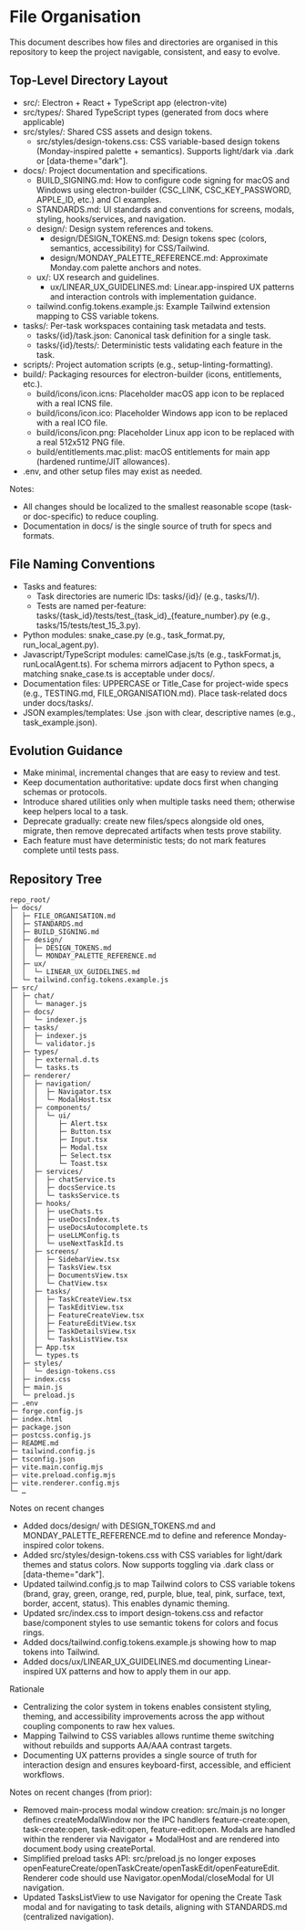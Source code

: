 # File Organisation

This document describes how files and directories are organised in this repository to keep the project navigable, consistent, and easy to evolve.

## Top-Level Directory Layout
- src/: Electron + React + TypeScript app (electron-vite)
- src/types/: Shared TypeScript types (generated from docs where applicable)
- src/styles/: Shared CSS assets and design tokens.
  - src/styles/design-tokens.css: CSS variable-based design tokens (Monday-inspired palette + semantics). Supports light/dark via .dark or [data-theme="dark"].
- docs/: Project documentation and specifications.
  - BUILD_SIGNING.md: How to configure code signing for macOS and Windows using electron-builder (CSC_LINK, CSC_KEY_PASSWORD, APPLE_ID, etc.) and CI examples.
  - STANDARDS.md: UI standards and conventions for screens, modals, styling, hooks/services, and navigation.
  - design/: Design system references and tokens.
    - design/DESIGN_TOKENS.md: Design tokens spec (colors, semantics, accessibility) for CSS/Tailwind.
    - design/MONDAY_PALETTE_REFERENCE.md: Approximate Monday.com palette anchors and notes.
  - ux/: UX research and guidelines.
    - ux/LINEAR_UX_GUIDELINES.md: Linear.app-inspired UX patterns and interaction controls with implementation guidance.
  - tailwind.config.tokens.example.js: Example Tailwind extension mapping to CSS variable tokens.
- tasks/: Per-task workspaces containing task metadata and tests.
  - tasks/{id}/task.json: Canonical task definition for a single task.
  - tasks/{id}/tests/: Deterministic tests validating each feature in the task.
- scripts/: Project automation scripts (e.g., setup-linting-formatting).
- build/: Packaging resources for electron-builder (icons, entitlements, etc.).
  - build/icons/icon.icns: Placeholder macOS app icon to be replaced with a real ICNS file.
  - build/icons/icon.ico: Placeholder Windows app icon to be replaced with a real ICO file.
  - build/icons/icon.png: Placeholder Linux app icon to be replaced with a real 512x512 PNG file.
  - build/entitlements.mac.plist: macOS entitlements for main app (hardened runtime/JIT allowances).
- .env, and other setup files may exist as needed.

Notes:
- All changes should be localized to the smallest reasonable scope (task- or doc-specific) to reduce coupling.
- Documentation in docs/ is the single source of truth for specs and formats.

## File Naming Conventions
- Tasks and features:
  - Task directories are numeric IDs: tasks/{id}/ (e.g., tasks/1/).
  - Tests are named per-feature: tasks/{task_id}/tests/test_{task_id}_{feature_number}.py (e.g., tasks/15/tests/test_15_3.py).
- Python modules: snake_case.py (e.g., task_format.py, run_local_agent.py).
- Javascript/TypeScript modules: camelCase.js/ts (e.g., taskFormat.js, runLocalAgent.ts). For schema mirrors adjacent to Python specs, a matching snake_case.ts is acceptable under docs/.
- Documentation files: UPPERCASE or Title_Case for project-wide specs (e.g., TESTING.md, FILE_ORGANISATION.md). Place task-related docs under docs/tasks/.
- JSON examples/templates: Use .json with clear, descriptive names (e.g., task_example.json).

## Evolution Guidance
- Make minimal, incremental changes that are easy to review and test.
- Keep documentation authoritative: update docs first when changing schemas or protocols.
- Introduce shared utilities only when multiple tasks need them; otherwise keep helpers local to a task.
- Deprecate gradually: create new files/specs alongside old ones, migrate, then remove deprecated artifacts when tests prove stability.
- Each feature must have deterministic tests; do not mark features complete until tests pass.

## Repository Tree
```
repo_root/
├─ docs/
│  ├─ FILE_ORGANISATION.md
│  ├─ STANDARDS.md
│  ├─ BUILD_SIGNING.md
│  ├─ design/
│  │  ├─ DESIGN_TOKENS.md
│  │  └─ MONDAY_PALETTE_REFERENCE.md
│  ├─ ux/
│  │  └─ LINEAR_UX_GUIDELINES.md
│  └─ tailwind.config.tokens.example.js
├─ src/
│  ├─ chat/
│  │  └─ manager.js
│  ├─ docs/
│  │  └─ indexer.js
│  ├─ tasks/
│  │  ├─ indexer.js
│  │  └─ validator.js
│  ├─ types/
│  │  ├─ external.d.ts
│  │  └─ tasks.ts
│  ├─ renderer/
│  │  ├─ navigation/
│  │  │  ├─ Navigator.tsx
│  │  │  └─ ModalHost.tsx
│  │  ├─ components/
│  │  │  └─ ui/
│  │  │     ├─ Alert.tsx
│  │  │     ├─ Button.tsx
│  │  │     ├─ Input.tsx
│  │  │     ├─ Modal.tsx
│  │  │     ├─ Select.tsx
│  │  │     └─ Toast.tsx
│  │  ├─ services/
│  │  │  ├─ chatService.ts
│  │  │  ├─ docsService.ts
│  │  │  └─ tasksService.ts
│  │  ├─ hooks/
│  │  │  ├─ useChats.ts
│  │  │  ├─ useDocsIndex.ts
│  │  │  ├─ useDocsAutocomplete.ts
│  │  │  ├─ useLLMConfig.ts
│  │  │  └─ useNextTaskId.ts
│  │  ├─ screens/
│  │  │  ├─ SidebarView.tsx
│  │  │  ├─ TasksView.tsx
│  │  │  ├─ DocumentsView.tsx
│  │  │  └─ ChatView.tsx
│  │  ├─ tasks/
│  │  │  ├─ TaskCreateView.tsx
│  │  │  ├─ TaskEditView.tsx
│  │  │  ├─ FeatureCreateView.tsx
│  │  │  ├─ FeatureEditView.tsx
│  │  │  ├─ TaskDetailsView.tsx
│  │  │  └─ TasksListView.tsx
│  │  ├─ App.tsx
│  │  └─ types.ts
│  ├─ styles/
│  │  └─ design-tokens.css
│  ├─ index.css
│  ├─ main.js
│  └─ preload.js
├─ .env
├─ forge.config.js
├─ index.html
├─ package.json
├─ postcss.config.js
├─ README.md
├─ tailwind.config.js
├─ tsconfig.json
├─ vite.main.config.mjs
├─ vite.preload.config.mjs
├─ vite.renderer.config.mjs
└─ …
```

Notes on recent changes
- Added docs/design/ with DESIGN_TOKENS.md and MONDAY_PALETTE_REFERENCE.md to define and reference Monday-inspired color tokens.
- Added src/styles/design-tokens.css with CSS variables for light/dark themes and status colors. Now supports toggling via .dark class or [data-theme="dark"].
- Updated tailwind.config.js to map Tailwind colors to CSS variable tokens (brand, gray, green, orange, red, purple, blue, teal, pink, surface, text, border, accent, status). This enables dynamic theming.
- Updated src/index.css to import design-tokens.css and refactor base/component styles to use semantic tokens for colors and focus rings.
- Added docs/tailwind.config.tokens.example.js showing how to map tokens into Tailwind.
- Added docs/ux/LINEAR_UX_GUIDELINES.md documenting Linear-inspired UX patterns and how to apply them in our app.

Rationale
- Centralizing the color system in tokens enables consistent styling, theming, and accessibility improvements across the app without coupling components to raw hex values.
- Mapping Tailwind to CSS variables allows runtime theme switching without rebuilds and supports AA/AAA contrast targets.
- Documenting UX patterns provides a single source of truth for interaction design and ensures keyboard-first, accessible, and efficient workflows.

Notes on recent changes (from prior):
- Removed main-process modal window creation: src/main.js no longer defines createModalWindow nor the IPC handlers feature-create:open, task-create:open, task-edit:open, feature-edit:open. Modals are handled within the renderer via Navigator + ModalHost and are rendered into document.body using createPortal.
- Simplified preload tasks API: src/preload.js no longer exposes openFeatureCreate/openTaskCreate/openTaskEdit/openFeatureEdit. Renderer code should use Navigator.openModal/closeModal for UI navigation.
- Updated TasksListView to use Navigator for opening the Create Task modal and for navigating to task details, aligning with STANDARDS.md (centralized navigation).

